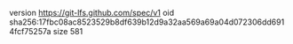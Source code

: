 version https://git-lfs.github.com/spec/v1
oid sha256:17fbc08ac8523529b8df639b12d9a32aa569a69a04d072306dd6914fcf75257a
size 581
